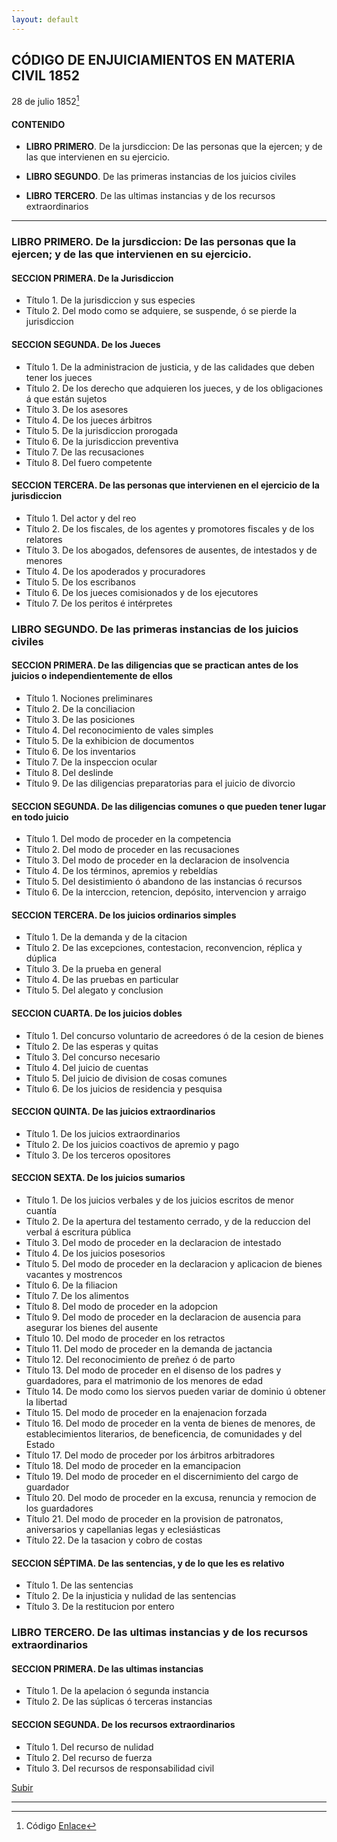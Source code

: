 ```yaml
---
layout: default
---
```


## CÓDIGO DE ENJUICIAMIENTOS EN MATERIA CIVIL 1852

28 de julio 1852[^1]

#### CONTENIDO

- **LIBRO PRIMERO**. De la jursdiccion: De las personas que la ejercen; y de las que intervienen en su ejercicio. 

- **LIBRO SEGUNDO**. De las primeras instancias de los juicios civiles

- **LIBRO TERCERO**. De las ultimas instancias y de los recursos extraordinarios

---


### LIBRO PRIMERO. De la jursdiccion: De las personas que la ejercen; y de las que intervienen en su ejercicio. 
#### SECCION PRIMERA. De la Jurisdiccion
- Título 1. De la jurisdiccion y sus especies
- Título 2. Del modo como se adquiere, se suspende, ó se pierde la jurisdiccion

#### SECCION SEGUNDA. De los Jueces
- Título 1. De la administracion de justicia, y de las calidades que deben tener los jueces
- Título 2. De los derecho que adquieren los jueces, y de los obligaciones á que están sujetos
- Título 3. De los asesores
- Título 4. De los jueces árbitros
- Título 5. De la jurisdiccion prorogada
- Título 6. De la jurisdiccion preventiva
- Título 7. De las recusaciones
- Título 8. Del fuero competente

#### SECCION TERCERA. De las personas que intervienen en el ejercicio de la jurisdiccion
- Título 1. Del actor y del reo
- Título 2. De los fiscales, de los agentes y promotores fiscales y de los relatores
- Título 3. De los abogados, defensores de ausentes, de intestados y de menores
- Título 4. De los apoderados y procuradores
- Título 5. De los escribanos
- Título 6. De los jueces comisionados y de los ejecutores
- Título 7. De los peritos é intérpretes


### LIBRO SEGUNDO. De las primeras instancias de los juicios civiles
#### SECCION PRIMERA. De las diligencias que se practican antes de los juicios o independientemente de ellos
- Título 1. Nociones preliminares
- Título 2. De la conciliacion
- Título 3. De las posiciones
- Título 4. Del reconocimiento de vales simples
- Título 5. De la exhibicion de documentos
- Título 6. De los inventarios
- Título 7. De la inspeccion ocular
- Título 8. Del deslinde
- Título 9. De las diligencias preparatorias para el juicio de divorcio

#### SECCION SEGUNDA. De las diligencias comunes o que pueden tener lugar en todo juicio

- Título 1. Del modo de proceder en la competencia
- Título 2. Del modo de proceder en las recusaciones
- Título 3. Del modo de proceder en la declaracion de insolvencia
- Título 4. De los términos, apremios y rebeldías
- Título 5. Del desistimiento ó abandono de las instancias ó recursos
- Título 6. De la interccion, retencion, depósito, intervencion y arraigo

#### SECCION TERCERA. De los juicios ordinarios simples

- Título 1. De la demanda y de la citacion
- Título 2. De las excepciones, contestacion, reconvencion, réplica y dúplica
- Título 3. De la prueba en general
- Título 4. De las pruebas en particular
- Título 5. Del alegato y conclusion

#### SECCION CUARTA. De los juicios dobles
- Título 1. Del concurso voluntario de acreedores ó de la cesion de bienes
- Título 2. De las esperas y quitas
- Título 3. Del concurso necesario
- Título 4. Del juicio de cuentas
- Título 5. Del juicio de division de cosas comunes
- Título 6. De los juicios de residencia y pesquisa

#### SECCION QUINTA. De las juicios extraordinarios
- Título 1. De los juicios extraordinarios
- Título 2. De los juicios coactivos de apremio y pago
- Título 3. De los terceros opositores

#### SECCION SEXTA. De los juicios sumarios
- Título 1. De los juicios verbales y de los juicios escritos de menor cuantía
- Título 2. De la apertura del testamento cerrado, y de la reduccion del verbal á escritura pública
- Título 3. Del modo de proceder en la declaracion de intestado
- Título 4. De los juicios posesorios
- Título 5. Del modo de proceder en la declaracion y aplicacion de bienes vacantes y mostrencos
- Título 6. De la filiacion
- Título 7. De los alimentos
- Título 8. Del modo de proceder en la adopcion
- Título 9. Del modo de proceder en la declaracion de ausencia para asegurar los bienes del ausente
- Título 10. Del modo de proceder en los retractos
- Título 11. Del modo de proceder en la demanda de jactancia
- Título 12. Del reconocimiento de preñez ó de parto
- Título 13. Del modo de proceder en el disenso de los padres y guardadores, para el matrimonio de los menores de edad
- Título 14. De modo como los siervos pueden variar de dominio ú obtener la libertad
- Título 15. Del modo de proceder en la enajenacion forzada
- Título 16. Del modo de proceder en la venta de bienes de menores, de establecimientos literarios, de beneficencia, de comunidades y del Estado
- Título 17. Del modo de proceder por los árbitros arbitradores
- Título 18. Del modo de proceder en la emancipacion
- Título 19. Del modo de proceder en el discernimiento del cargo de guardador
- Título 20. Del modo de proceder en la excusa, renuncia y remocion de los guardadores
- Título 21. Del modo de proceder en la provision de patronatos, aniversarios y capellanias legas y eclesiásticas
- Título 22. De la tasacion y cobro de costas

#### SECCION SÉPTIMA. De las sentencias, y de lo que les es relativo
- Título 1. De las sentencias
- Título 2. De la injusticia y nulidad de las sentencias
- Título 3. De la restitucion por entero

### LIBRO TERCERO. De las ultimas instancias y de los recursos extraordinarios
#### SECCION PRIMERA. De las ultimas instancias
- Título 1. De la apelacion ó segunda instancia
- Título 2. De las súplicas ó terceras instancias

#### SECCION SEGUNDA. De los recursos extraordinarios
- Título 1. Del recurso de nulidad
- Título 2. Del recurso de fuerza
- Título 3. Del recursos de responsabilidad civil

[Subir](#top)

---

[^1]: Código [Enlace](https://www.google.com/books/edition/Codigo_de_enjuiciamientos_en_materia_civ/G41hAAAAcAAJ?hl=en&gbpv=0)
